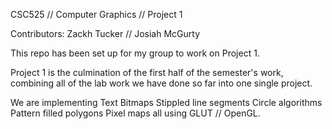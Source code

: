 CSC525 // Computer Graphics // Project 1

Contributors: Zackh Tucker // Josiah McGurty

This repo has been set up for my group to work on Project 1. 

Project 1 is the culmination of the first half of the semester's work, 
combining all of the lab work we have done so far into one single project. 

We are implementing 
    Text
    Bitmaps
    Stippled line segments
    Circle algorithms
    Pattern filled polygons
    Pixel maps
all using GLUT // OpenGL.